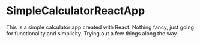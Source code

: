 # SimpleCalculatorReactApp
This is a simple calculator app created with React. Nothing fancy, just going for functionality and simplicity. Trying out a few things along the way.
